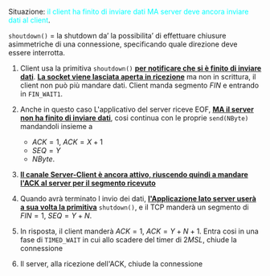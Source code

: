 Situazione: <span style=color:cyan>il client ha finito di inviare dati MA server deve ancora inviare dati al client</span>. 

`shoutdown()` = la shutdown da’ la possibilita’ di effettuare chiusure asimmetriche di una connessione, specificando quale direzione deve essere interrotta.

1. Client usa la primitiva `shoutdown()` <b><u>per notificare che si è finito di inviare dati</u></b>. <b><u>La socket viene lasciata aperta in ricezione</u></b> ma non in scrittura, il client non può più mandare dati.  Client manda segmento $FIN$ e entrando in `FIN_WAIT1`.
2. Anche in questo caso L'applicativo  del server riceve EOF, <b><u> MA il server non ha finito di inviare dati</u></b>, cosi continua con le proprie `send(NByte)` mandandoli insieme a 
    - $ACK = 1$, $ACK = X+1$ 
    - $SEQ = Y$ 
    - $NByte$. 

 3. <b><u>Il canale Server-Client è ancora attivo, riuscendo quindi a mandare l'ACK al server per il segmento ricevuto</u></b>
1. Quando avrà terminato l invio dei dati, <b><u>l'Applicazione lato server userà a sua volta la primitiva</u></b> `shutdown()`, e il TCP manderà un segmento di $FIN = 1$, $SEQ =  Y + N$.
2. In risposta, il client manderà $ACK=1$, $ACK=Y+N+1$. Entra cosi in una fase di `TIMED_WAIT` in cui allo scadere del timer di $2MSL$, chiude la connessione
3. Il server, alla ricezione dell'ACK, chiude la connessione